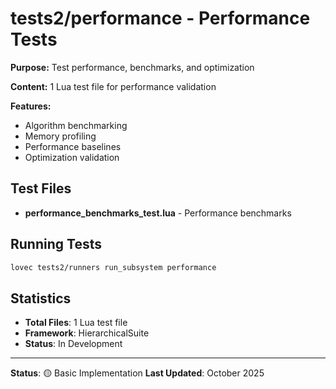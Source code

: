 # tests2/performance - Performance Tests

**Purpose:** Test performance, benchmarks, and optimization

**Content:** 1 Lua test file for performance validation

**Features:**
- Algorithm benchmarking
- Memory profiling
- Performance baselines
- Optimization validation

## Test Files

- **performance_benchmarks_test.lua** - Performance benchmarks

## Running Tests

```bash
lovec tests2/runners run_subsystem performance
```

## Statistics

- **Total Files**: 1 Lua test file
- **Framework**: HierarchicalSuite
- **Status**: In Development

---

**Status**: 🟡 Basic Implementation
**Last Updated**: October 2025

